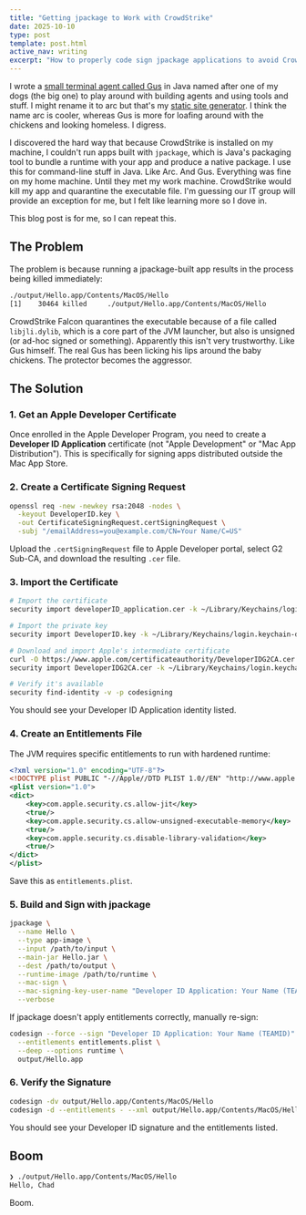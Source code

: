 ```yaml
---
title: "Getting jpackage to Work with CrowdStrike"
date: 2025-10-10
type: post
template: post.html
active_nav: writing
excerpt: "How to properly code sign jpackage applications to avoid CrowdStrike quarantine on macOS."
---
```


I wrote a [small terminal agent called Gus](https://github.com/carimura/gus) in Java named after one of my dogs (the big one) to play around with building agents and using tools and stuff. I might rename it to arc but that's my [static site generator](https://chad.cm/posts/2025-05-28-building-arc). I think the name arc is cooler, whereas Gus is more for loafing around with the chickens and looking homeless. I digress.

I discovered the hard way that because CrowdStrike is installed on my machine, I couldn't run apps built with `jpackage`, which is Java's packaging tool to bundle a runtime with your app and produce a native package. I use this for command-line stuff in Java. Like Arc. And Gus. Everything was fine on my home machine. Until they met my work machine. CrowdStrike would kill my app and quarantine the executable file. I'm guessing our IT group will provide an exception for me, but I felt like learning more so I dove in.

This blog post is for me, so I can repeat this.

## The Problem

The problem is because running a jpackage-built app results in the process being killed immediately:

```bash
./output/Hello.app/Contents/MacOS/Hello
[1]    30464 killed     ./output/Hello.app/Contents/MacOS/Hello
```

CrowdStrike Falcon quarantines the executable because of a file called `libjli.dylib`, which is a core part of the JVM launcher, but also is unsigned (or ad-hoc signed or something). Apparently this isn't very trustworthy. Like Gus himself. The real Gus has been licking his lips around the baby chickens. The protector becomes the aggressor.

## The Solution

### 1. Get an Apple Developer Certificate

Once enrolled in the Apple Developer Program, you need to create a **Developer ID Application** certificate (not "Apple Development" or "Mac App Distribution"). This is specifically for signing apps distributed outside the Mac App Store.

### 2. Create a Certificate Signing Request

```bash
openssl req -new -newkey rsa:2048 -nodes \
  -keyout DeveloperID.key \
  -out CertificateSigningRequest.certSigningRequest \
  -subj "/emailAddress=you@example.com/CN=Your Name/C=US"
```

Upload the `.certSigningRequest` file to Apple Developer portal, select G2 Sub-CA, and download the resulting `.cer` file.

### 3. Import the Certificate

```bash
# Import the certificate
security import developerID_application.cer -k ~/Library/Keychains/login.keychain-db

# Import the private key
security import DeveloperID.key -k ~/Library/Keychains/login.keychain-db

# Download and import Apple's intermediate certificate
curl -O https://www.apple.com/certificateauthority/DeveloperIDG2CA.cer
security import DeveloperIDG2CA.cer -k ~/Library/Keychains/login.keychain-db

# Verify it's available
security find-identity -v -p codesigning
```

You should see your Developer ID Application identity listed.

### 4. Create an Entitlements File

The JVM requires specific entitlements to run with hardened runtime:

```xml
<?xml version="1.0" encoding="UTF-8"?>
<!DOCTYPE plist PUBLIC "-//Apple//DTD PLIST 1.0//EN" "http://www.apple.com/DTDs/PropertyList-1.0.dtd">
<plist version="1.0">
<dict>
    <key>com.apple.security.cs.allow-jit</key>
    <true/>
    <key>com.apple.security.cs.allow-unsigned-executable-memory</key>
    <true/>
    <key>com.apple.security.cs.disable-library-validation</key>
    <true/>
</dict>
</plist>
```

Save this as `entitlements.plist`.

### 5. Build and Sign with jpackage

```bash
jpackage \
  --name Hello \
  --type app-image \
  --input /path/to/input \
  --main-jar Hello.jar \
  --dest /path/to/output \
  --runtime-image /path/to/runtime \
  --mac-sign \
  --mac-signing-key-user-name "Developer ID Application: Your Name (TEAMID)" \
  --verbose
```

If jpackage doesn't apply entitlements correctly, manually re-sign:

```bash
codesign --force --sign "Developer ID Application: Your Name (TEAMID)" \
  --entitlements entitlements.plist \
  --deep --options runtime \
  output/Hello.app
```

### 6. Verify the Signature

```bash
codesign -dv output/Hello.app/Contents/MacOS/Hello
codesign -d --entitlements - --xml output/Hello.app/Contents/MacOS/Hello
```

You should see your Developer ID signature and the entitlements listed.

## Boom

```bash
❯ ./output/Hello.app/Contents/MacOS/Hello
Hello, Chad
```

Boom.